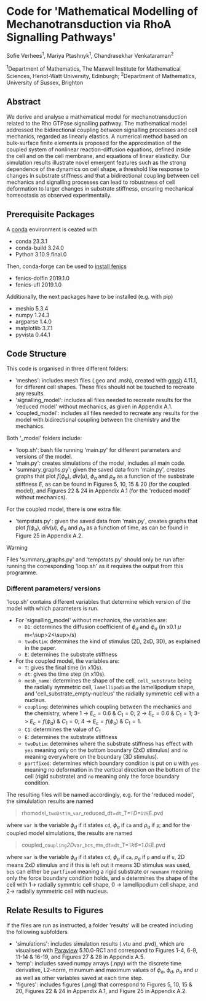 # Code for 'Mathematical Modelling of Mechanotransduction via RhoA Signalling Pathways' 
Sofie Verhees<sup>1</sup>, Mariya Ptashnyk<sup>1</sup>, Chandrasekhar Venkataraman<sup>2</sup>

<sup>1</sup>Department of Mathematics, The Maxwell Institute for Mathematical Sciences, Heriot-Watt University, Edinburgh; <sup>2</sup>Department of Mathematics, University of Sussex, Brighton


## Abstract
We derive and analyse a mathematical model for mechanotransduction related to the Rho GTPase signalling pathway. The mathematical model addressed the bidirectional coupling between signalling processes and cell mechanics, regarded as linearly elastics. A numerical method based on bulk-surface finite elements is proposed for the approximation of the  coupled system of nonlinear reaction-diffusion equations, defined inside the cell and on the cell membrane, and equations of linear elasticity. Our simulation results illustrate novel emergent features such as the strong dependence of the dynamics on cell shape, a threshold like response to changes in substrate stiffness and  that a bidirectional coupling between cell mechanics and signalling processes can lead to robustness of cell deformation to larger changes in substrate stiffness, ensuring mechanical homeostasis as observed experimentally.


## Prerequisite Packages
A [conda](https://docs.conda.io/en/latest/) environment is ceated with
- conda 23.3.1
- conda-build 3.24.0
- Python 3.10.9.final.0

Then, conda-forge can be used to [install fenics](https://fenics.readthedocs.io/en/latest/installation.html)
- fenics-dolfin 2019.1.0
- fenics-ufl 2019.1.0

Additionally, the next packages have to be installed (e.g. with pip)
- meshio 5.3.4
- numpy 1.24.3
- argparse 1.4.0
- matplotlib 3.7.1
- pyvista 0.44.1


## Code Structure
This code is organised in three different folders:
- 'meshes': includes mesh files (.geo and .msh), created with [gmsh](https://gmsh.info/) 4.11.1, for different cell shapes. These files should not be touched to recreate any results.
- 'signalling_model': includes all files needed to recreate results for the 'reduced model' without mechanics, as given in Appendix A.1.
- 'coupled_model': includes all files needed to recreate any results for the model with bidirectional coupling between the chemistry and the mechanics.

Both '_model' folders include:
- 'loop.sh': bash file running 'main.py' for different parameters and versions of the model.
- 'main.py': creates simulations of the model, includes all main code.
- 'summary_graphs.py': given the saved data from 'main.py', creates graphs that plot $f(\phi_a)$, $div(u)$, $\phi_a$ and $\rho_a$ as a function of the susbstrate stiffness $E$, as can be found in Figures 5, 10, 15 & 20 (for the coupled model), and Figures 22 & 24 in Appendix A.1 (for the 'reduced model' without mechanics).

For the coupled model, there is one extra file:
- 'tempstats.py': given the saved data from 'main.py', creates graphs that plot $f(\phi_a)$, $div(u)$, $\phi_a$ and $\rho_a$ as a function of time, as can be found in Figure 25 in Appendix A.2.

> [!WARNING]
> Files 'summary_graphs.py' and 'tempstats.py' should only be run after running the corresponding 'loop.sh' as it requires the output from this programme.

### Different parameters/ versions
'loop.sh' contains different variables that determine which version of the model with which parameters is run.
- For 'signalling_model' without mechanics, the variables are:
  - `D1`: determines the diffusion coefficient of $\phi_d$ and $\phi_a$ (in x0.1 $\mu$ m<\sup>2<\sup>/s)
  - `twoDstim`: determines the kind of stimulus (2D, 2xD, 3D), as explained in the paper.
  - `E`: determines the substrate stiffness
- For the coupled model, the variables are:
  - `T`: gives the final time (in x10s).
  - `dt`: gives the time step (in x10s).
  - `mesh_name`: determines the shape of the cell, `cell_substrate` being the radially symmetric cell, `lamellipodium` the lamellipodium shape, and 'cell_substrate_empty-nucleus' the radially symmetric cell with a nucleus.
  - `coupling`: determines which coupling between the mechanics and the chemistry, where 1 -> $E_c=0.6$ & $C_1 = 0$; 2 -> $E_c=0.6$ & $C_1 = 1$; 3-> $E_c=f(\phi_a)$ & $C_1 = 0$; 4 -> $E_c=f(\phi_a)$ & $C_1 = 1$.
  - `C1`: determines the value of $C_1$
  - `E`: determines the substrate stiffness
  - `twoDstim`: determines where the substrate stiffness has effect with `yes` meaning only on the bottom boundary (2xD stimulus) and `no` meaning everywhere on the boundary (3D stimulus).
  - `partfixed`: determines which boundary condition is put on u with `yes` meaning no deformation in the vertical direction on the bottom of the cell (rigid substrate) and `no` meaning only the force boundary condition.

The resulting files will be named accordingly, e.g. for the 'reduced model', the simululation results are named 
> rhomodel_`twoDstim`_`var`_reduced_dt=`dt`_T=`T`_D=`D1`_`E`E.pvd

where `var` is the variable $\phi_d$ if it states `cd`, $\phi_a$ if `ca` and $\rho_a$ if `p`; and for the coupled model simulations, the results are named
> coupled_`coupling`_2D_`var`_`bcs`_m`m`_dt=`dt`_T=`T`_k6=1.0_`E`E.pvd

where `var` is the variable $\phi_d$ if it states `cd`, $\phi_a$ if `ca`, $\rho_a$ if `p` and $u$ if `u`, 2D means 2xD stimulus and if this is left out it means 3D stimulus was used, `bcs` can either be `partfixed` meaning a rigid substrate or `neumann` meaning only the force boundary condition holds, and `m` determines the shape of the cell with 1-> radially symmtric cell shape, 0 -> lamellipodium cell shape, and 2-> radially symmetric cell with nucleus.


## Relate Results to Figures
If the files are run as instructed, a folder 'results' will be created including the following subfolders
- 'simulations': includes simulation results (.vtu and .pvd), which are visualised with [Paraview](https://www.paraview.org/) 5.10.0-RC1 and correspond to Figures 1-4, 6-9, 11-14 & 16-19, and Figures 27 & 28 in Appendix A.5.
- 'temp': includes saved numpy arrays (.npy) with the discrete time derivative, L2-norm, minumum and maximum values of $\phi_a$, $\phi_d$, $\rho_a$ and $u$ as well as other variables saved at each time step.
- 'figures': includes figures (.png) that correspond to Figures 5, 10, 15 & 20, Figures 22 & 24 in Appendix A.1, and Figure 25 in Appendix A.2.

